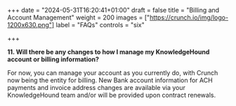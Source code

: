 +++
date = "2024-05-31T16:20:41+01:00"
draft = false
title = "Billing and Account Management"
weight = 200
images = ["https://crunch.io/img/logo-1200x630.png"]
label = "FAQs"
controls = "six"

+++

**11. Will there be any changes to how I manage my KnowledgeHound account or billing information?**

For now, you can manage your account as you currently do, with Crunch now being the entity for billing. New Bank account information for ACH payments and invoice address changes are available via your KnowledgeHound team and/or will be provided upon contract renewals.

